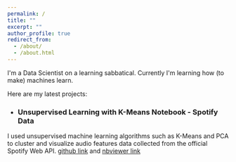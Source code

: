 ```yaml
---
permalink: /
title: ""
excerpt: ""
author_profile: true
redirect_from: 
  - /about/
  - /about.html
---
```


I'm a Data Scientist on a learning sabbatical. Currently I'm learning how (to make) machines learn.

Here are my latest projects:

- ### Unsupervised Learning with K-Means Notebook - Spotify Data

I used unsupervised machine learning algorithms such as K-Means and PCA to cluster and visualize audio features data collected from the official Spotify Web API. [github link](https://github.com/tgel0/tgel0.github.io/blob/master/Notebooks/SpotifyUnsupervised.ipynb) and [nbviewer link](http://nbviewer.jupyter.org/github/tgel0/tgel0.github.io/blob/master/Notebooks/SpotifyUnsupervised.ipynb)
